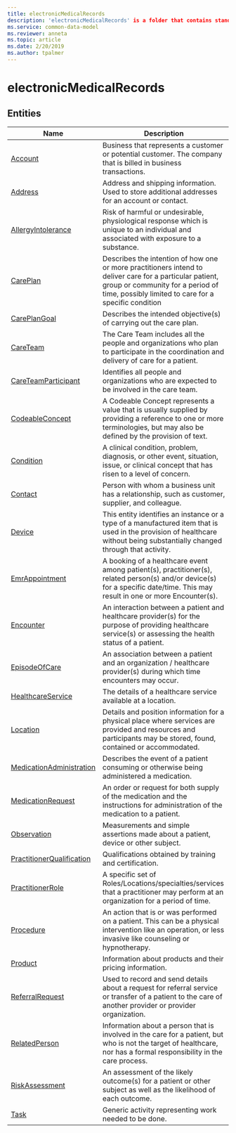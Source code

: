 ```yaml
---
title: electronicMedicalRecords
description: 'electronicMedicalRecords' is a folder that contains standard entities related to the Common Data Model.
ms.service: common-data-model
ms.reviewer: anneta
ms.topic: article
ms.date: 2/20/2019
ms.author: tpalmer
---
```


# electronicMedicalRecords


## Entities

|Name|Description|
|---|---|
|[Account](Account.md)|Business that represents a customer or potential customer. The company that is billed in business transactions.  |
|[Address](Address.md)|Address and shipping information. Used to store additional addresses for an account or contact.  |
|[AllergyIntolerance](AllergyIntolerance.md)|Risk of harmful or undesirable, physiological response which is unique to an individual and associated with exposure to a substance.  |
|[CarePlan](CarePlan.md)|Describes the intention of how one or more practitioners intend to deliver care for a particular patient, group or community for a period of time, possibly limited to care for a specific condition  |
|[CarePlanGoal](CarePlanGoal.md)|Describes the intended objective(s) of carrying out the care plan.  |
|[CareTeam](CareTeam.md)|The Care Team includes all the people and organizations who plan to participate in the coordination and delivery of care for a patient.  |
|[CareTeamParticipant](CareTeamParticipant.md)|Identifies all people and organizations who are expected to be involved in the care team.  |
|[CodeableConcept](CodeableConcept.md)|A Codeable Concept represents a value that is usually supplied by providing a reference to one or more terminologies, but may also be defined by the provision of text.  |
|[Condition](Condition.md)|A clinical condition, problem, diagnosis, or other event, situation, issue, or clinical concept that has risen to a level of concern.  |
|[Contact](Contact.md)|Person with whom a business unit has a relationship, such as customer, supplier, and colleague.  |
|[Device](Device.md)|This entity identifies an instance or a type of a manufactured item that is used in the provision of healthcare without being substantially changed through that activity.  |
|[EmrAppointment](EmrAppointment.md)|A booking of a healthcare event among patient(s), practitioner(s), related person(s) and/or device(s) for a specific date/time. This may result in one or more Encounter(s).  |
|[Encounter](Encounter.md)|An interaction between a patient and healthcare provider(s) for the purpose of providing healthcare service(s) or assessing the health status of a patient.  |
|[EpisodeOfCare](EpisodeOfCare.md)|An association between a patient and an organization / healthcare provider(s) during which time encounters may occur.  |
|[HealthcareService](HealthcareService.md)|The details of a healthcare service available at a location.  |
|[Location](Location.md)|Details and position information for a physical place where services are provided and resources and participants may be stored, found, contained or accommodated.  |
|[MedicationAdministration](MedicationAdministration.md)|Describes the event of a patient consuming or otherwise being administered a medication.  |
|[MedicationRequest](MedicationRequest.md)|An order or request for both supply of the medication and the instructions for administration of the medication to a patient.  |
|[Observation](Observation.md)|Measurements and simple assertions made about a patient, device or other subject.  |
|[PractitionerQualification](PractitionerQualification.md)|Qualifications obtained by training and certification.  |
|[PractitionerRole](PractitionerRole.md)|A specific set of Roles/Locations/specialties/services that a practitioner may perform at an organization for a period of time.  |
|[Procedure](Procedure.md)|An action that is or was performed on a patient. This can be a physical intervention like an operation, or less invasive like counseling or hypnotherapy.  |
|[Product](Product.md)|Information about products and their pricing information.  |
|[ReferralRequest](ReferralRequest.md)|Used to record and send details about a request for referral service or transfer of a patient to the care of another provider or provider organization.  |
|[RelatedPerson](RelatedPerson.md)|Information about a person that is involved in the care for a patient, but who is not the target of healthcare, nor has a formal responsibility in the care process.  |
|[RiskAssessment](RiskAssessment.md)|An assessment of the likely outcome(s) for a patient or other subject as well as the likelihood of each outcome.  |
|[Task](Task.md)|Generic activity representing work needed to be done.  |
